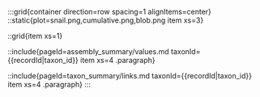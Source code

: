 <!--
Content to display in a panel on each taxon record page.
-->

:::grid{container direction=row spacing=1 alignItems=center}
::static{plot=snail.png,cumulative.png,blob.png item xs=3}

::grid{item xs=1}

::include{pageId=assembly_summary/values.md taxonId={{recordId|taxon_id}} item xs=4 .paragraph}

::include{pageId=taxon_summary/links.md taxonId={{recordId|taxon_id}} item xs=4 .paragraph}
:::



